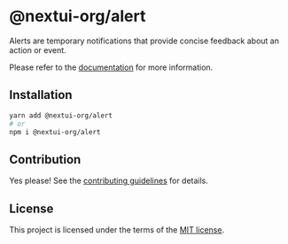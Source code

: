 # @nextui-org/alert

Alerts are temporary notifications that provide concise feedback about an action or event.

Please refer to the [documentation](https://nextui.org/docs/components/alert) for more information.

## Installation

```sh
yarn add @nextui-org/alert
# or
npm i @nextui-org/alert
```

## Contribution

Yes please! See the
[contributing guidelines](https://github.com/nextui-org/nextui/blob/master/CONTRIBUTING.md)
for details.

## License

This project is licensed under the terms of the
[MIT license](https://github.com/nextui-org/nextui/blob/master/LICENSE).
